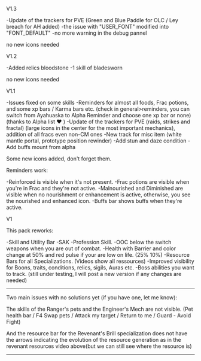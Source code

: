 V1.3

-Update of the trackers for PVE (Green and Blue Paddle for OLC / Ley breach for AH added)
-the issue with "USER_FONT" modified into "FONT_DEFAULT"
-no more warning in the debug pannel

no new icons needed



V1.2

-Added relics bloodstone
-1 skill of bladesworn

no new icons needed



V1.1

-Issues fixed on some skills
-Reminders for almost all foods, Frac potions, and some xp bars / Karma bars etc. (check in general>reminders, you can switch from Ayahuaska to Alpha Reminder and choose one xp bar or none) (thanks to Alpha list ❤️ )
-Update of the trackers for PVE (raids, strikes and fractal) (large icons in the center for the most important mechanics), addition of all fracs even non-CM ones
-New track for misc item (white mantle portal, prototype position rewinder)
-Add stun and daze condition
-Add buffs mount from alpha

Some new icons added, don't forget them.


Reminders work:

-Reinforced is visible when it's not present.
-Frac potions are visible when you're in Frac and they're not active.
-Malnourished and Diminished are visible when no nourishment or enhancement is active, otherwise, you see the nourished and enhanced icon.
-Buffs bar shows buffs when they're active.



V1

This pack reworks:

-Skill and Utility Bar
-SAK
-Profession Skill.
-OOC below the switch weapons when you are out of combat.
-Health with Barrier and color change at 50% and red pulse if your are low on life. (25% 10%)
-Resource Bars for all Specializations. (Videos show all ressources)
-Improved visibility for Boons, traits, conditions, relics, sigils, Auras etc.
-Boss abilities you want to track. (still under testing, I will post a new version if any changes are needed)

---

Two main issues with no solutions yet (if you have one, let me know):

The skills of the Ranger's pets and the Engineer's Mech are not visible.
(Pet health bar / F4 Swap pets / Attack my target / Return to me / Guard - Avoid Fight)

And the resource bar for the Revenant's Brill specialization does not have the arrows indicating the evolution of the resource generation as in the revenant resources video above(but we can still see where the resource is)

---
